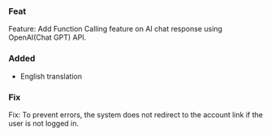 ### Feat
Feature: Add Function Calling feature on AI chat response using OpenAI(Chat GPT) API.

### Added
- English translation

### Fix
Fix: To prevent errors, the system does not redirect to the account link if the user is not logged in.
